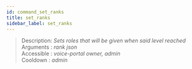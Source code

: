 ```yaml
---
id: command_set_ranks
title: set_ranks
sidebar_label: set_ranks
---
```


> Description: _Sets roles that will be given when said level reached_<br>
> Arguments  : _rank json_<br>
> Accessible : _voice-portal owner, admin_<br>
> Cooldown   : _admin_<br>